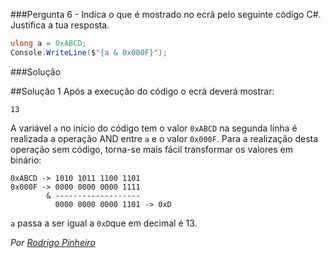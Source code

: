 ###Pergunta
6 - Indica o que é mostrado no ecrã pelo seguinte código C#. Justifica a tua
resposta.

```cs
ulong a = 0xABCD;
Console.WriteLine($"{a & 0x000F}");
```

###Solução

##Solução 1
Após a execução do código o ecrá deverá mostrar:

```text
13
```

A variável `a` no início do código tem o valor `0xABCD` na segunda linha é realizada a operação AND entre `a` e o valor `0x000F`.
Para a realização desta operação sem código, torna-se mais fácil transformar os valores em binário:

```text
0xABCD -> 1010 1011 1100 1101
0x000F -> 0000 0000 0000 1111
        & -------------------
          0000 0000 0000 1101 -> 0xD
```
`a` passa a ser igual a `0xD`que em decimal é 13.

*Por [Rodrigo Pinheiro](https://github.com/RodrigoPrinheiro)*
